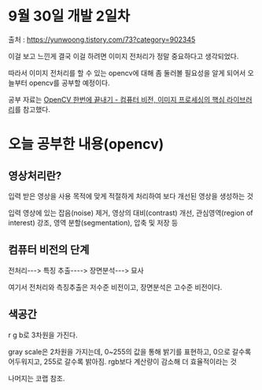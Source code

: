 # 9월 30일 개발 2일차
출처 : https://yunwoong.tistory.com/73?category=902345

이걸 보고 느낀게 결국 이걸 하려면 이미지 전처리가 정말 중요하다고 생각되었다.

따라서 이미지 전처리를 할 수 있는 opencv에 대해 좀 둘러볼 필요성을 알게 되어서 오늘부터 opencv를 공부할 예정이다.

공부 자료는 [OpenCV 한번에 끝내기 - 컴퓨터 비전, 이미지 프로세싱의 핵심 라이브러리](https://www.youtube.com/watch?v=XiwA10RfbDk)를 참고했다.

# 오늘 공부한 내용(opencv)
## 영상처리란? 

입력 받은 영상을 사용 목적에 맞게 적절하게 처리하여 보다 개선된 영상을 생성하는 것

입력 영상에 있는 잡음(noise) 제거, 영상의 대비(contrast) 개선, 관심영역(region of interest) 강조, 영역 분할(segmentation), 압축 및 저장 등

## 컴퓨터 비전의 단계
전처리---> 특징 추출----> 장면분석---> 묘사

여기서 전처리와 측징추출은 저수준 비전이고, 장면분석은 고수준 비전이다.

## 색공간
r g b로 3차원을 가진다.

gray scale은 2차원을 가지는데, 0~255의 값을 통해 밝기를 표현하고, 0으로 갈수록 어두워지고, 255로 갈수록 밝아짐.  rgb보다 계산량이 감소해 더 효율적이라는 것

나머지는 코랩 참조. 
